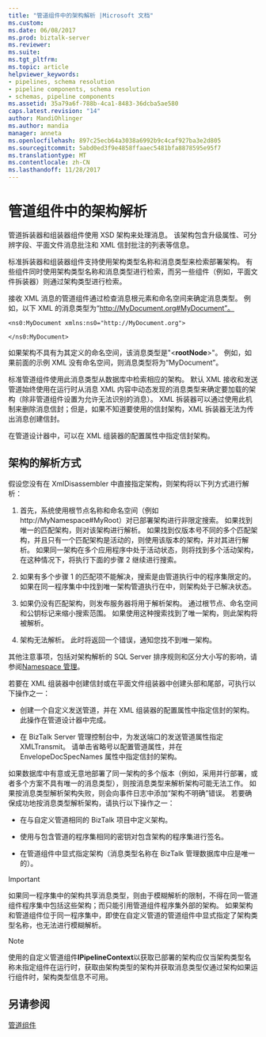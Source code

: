 ```yaml
---
title: "管道组件中的架构解析 |Microsoft 文档"
ms.custom: 
ms.date: 06/08/2017
ms.prod: biztalk-server
ms.reviewer: 
ms.suite: 
ms.tgt_pltfrm: 
ms.topic: article
helpviewer_keywords:
- pipelines, schema resolution
- pipeline components, schema resolution
- schemas, pipeline components
ms.assetid: 35a79a6f-788b-4ca1-8483-36dcba5ae580
caps.latest.revision: "14"
author: MandiOhlinger
ms.author: mandia
manager: anneta
ms.openlocfilehash: 897c25ecb64a3038a6992b9c4caf927ba3e2d805
ms.sourcegitcommit: 5abd0ed3f9e4858ffaaec5481bfa8878595e95f7
ms.translationtype: MT
ms.contentlocale: zh-CN
ms.lasthandoff: 11/28/2017
---
```

# <a name="schema-resolution-in-pipeline-components"></a>管道组件中的架构解析
管道拆装器和组装器组件使用 XSD 架构来处理消息。 该架构包含升级属性、可分辨字段、平面文件消息批注和 XML 信封批注的列表等信息。  
  
 标准拆装器和组装器组件支持使用架构类型名称和消息类型来检索部署架构。 有些组件同时使用架构类型名称和消息类型进行检索，而另一些组件（例如，平面文件拆装器）则通过架构类型进行检索。  
  
 接收 XML 消息的管道组件通过检查消息根元素和命名空间来确定消息类型。 例如，以下 XML 的消息类型为“http://MyDocument.org#MyDocument”。  
  
```  
<ns0:MyDocument xmlns:ns0="http://MyDocument.org">  
  
</ns0:MyDocument>  
```  
  
 如果架构不具有为其定义的命名空间，该消息类型是"\<**rootNode**\>"。 例如，如果前面的示例 XML 没有命名空间，则消息类型将为“MyDocument”。  
  
 标准管道组件使用此消息类型从数据库中检索相应的架构。 默认 XML 接收和发送管道始终使用在运行时从消息 XML 内容中动态发现的消息类型来确定要加载的架构（除非管道组件设置为允许无法识别的消息）。 XML 拆装器可以通过使用此机制来删除消息信封；但是，如果不知道要使用的信封架构，XML 拆装器无法为传出消息创建信封。  
  
 在管道设计器中，可以在 XML 组装器的配置属性中指定信封架构。  
  
## <a name="how-schemas-are-resolved"></a>架构的解析方式  
 假设您没有在 XmlDisassembler 中直接指定架构，则架构将以下列方式进行解析：  
  
1.  首先，系统使用根节点名称和命名空间（例如 http://MyNamespace#MyRoot）对已部署架构进行非限定搜索。 如果找到唯一的匹配架构，则对该架构进行解析。 如果找到仅版本号不同的多个匹配架构，并且只有一个匹配架构是活动的，则使用该版本的架构，并对其进行解析。 如果同一架构在多个应用程序中处于活动状态，则将找到多个活动架构，在这种情况下，将执行下面的步骤 2 继续进行搜索。  
  
2.  如果有多个步骤 1 的匹配项不能解决，搜索是由管道执行中的程序集限定的。 如果在同一程序集中中找到唯一架构管道执行在中，则架构处于已解决状态。  
  
3.  如果仍没有匹配架构，则发布服务器将用于解析架构。 通过根节点、命名空间和公钥标记来缩小搜索范围。 如果使用这种搜索找到了唯一架构，则此架构将被解析。  
  
4.  架构无法解析。 此时将返回一个错误，通知您找不到唯一架构。  
  
 其他注意事项，包括对架构解析的 SQL Server 排序规则和区分大小写的影响，请参阅[Namespace 管理](../core/namespace-management.md)。  
  
 若要在 XML 组装器中创建信封或在平面文件组装器中创建头部和尾部，可执行以下操作之一：  
  
-   创建一个自定义发送管道，并在 XML 组装器的配置属性中指定信封的架构。 此操作在管道设计器中完成。  
  
-   在 BizTalk Server 管理控制台中，为发送端口的发送管道属性指定 XMLTransmit。 请单击省略号以配置管道属性，并在 EnvelopeDocSpecNames 属性中指定信封的架构。  
  
 如果数据库中有意或无意地部署了同一架构的多个版本（例如，采用并行部署，或者多个方案不具有唯一的消息类型），则按消息类型来解析架构可能无法工作。 如果按消息类型解析架构失败，则会向事件日志中添加“架构不明确”错误。 若要确保成功地按消息类型解析架构，请执行以下操作之一：  
  
-   在与自定义管道相同的 BizTalk 项目中定义架构。  
  
-   使用与包含管道的程序集相同的密钥对包含架构的程序集进行签名。  
  
-   在管道组件中显式指定架构（消息类型名称在 BizTalk 管理数据库中应是唯一的）。  
  
> [!IMPORTANT]
>  如果同一程序集中的架构共享消息类型，则由于模糊解析的限制，不得在同一管道组件程序集中包括这些架构；而只能引用管道组件程序集外部的架构。 如果架构和管道组件位于同一程序集中，即使在自定义管道的管道组件中显式指定了架构类型名称，也无法进行模糊解析。  
  
> [!NOTE]
>  使用的自定义管道组件**IPipelineContext**以获取已部署的架构应仅当架构类型名称未指定组件在运行时，获取由架构类型的架构并获取消息类型仅通过架构如果运行组件时，架构类型信息不可用。  
  
## <a name="see-also"></a>另请参阅  
 [管道组件](../core/pipeline-components.md)